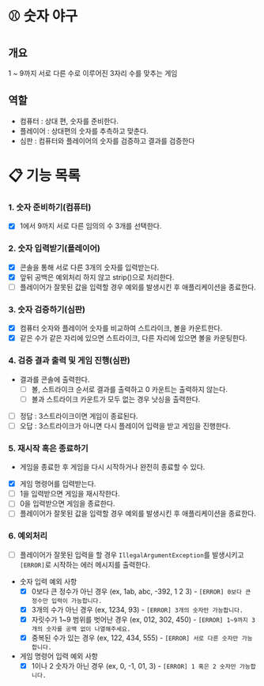 # ⚾ 숫자 야구

## 개요

1 ~ 9까지 서로 다른 수로 이루어진 3자리 수를 맞추는 게임

## 역할

- 컴퓨터 : 상대 편, 숫자를 준비한다.
- 플레이어 : 상대편의 숫자를 추측하고 맞춘다.
- 심판 : 컴퓨터와 플레이어의 숫자를 검증하고 결과를 검증한다

# 📋 기능 목록

### 1. 숫자 준비하기(컴퓨터)

- [x] 1에서 9까지 서로 다른 임의의 수 3개를 선택한다.

### 2. 숫자 입력받기(플레이어)

- [x] 콘솔을 통해 서로 다른 3개의 숫자를 입력받는다.
- [x] 앞뒤 공백은 예외처리 하지 않고 strip()으로 처리한다.
- [ ] 플레이어가 잘못된 값을 입력할 경우 예외를 발생시킨 후 애플리케이션을 종료한다.

### 3. 숫자 검증하기(심판)

- [x] 컴퓨터 숫자와 플레이어 숫자를 비교하여 스트라이크, 볼을 카운트한다.
- [x] 같은 수가 같은 자리에 있으면 스트라이크, 다른 자리에 있으면 볼을 카운팅한다.

### 4. 검증 결과 출력 및 게임 진행(심판)

- 결과를 콘솔에 출력한다.
    - [ ] 볼, 스트라이크 순서로 결과를 출력하고 0 카운트는 출력하지 않는다.
    - [ ] 볼과 스트라이크 카운트가 모두 없는 경우 낫싱을 출력한다.
- [ ] 정답 : 3스트라이크이면 게임이 종료된다.
- [ ] 오답 : 3스트라이크가 아니면 다시 플레이어 입력을 받고 게임을 진행한다.

### 5. 재시작 혹은 종료하기

- 게임을 종료한 후 게임을 다시 시작하거나 완전히 종료할 수 있다.
- [x] 게임 명령어를 입력받는다.
- [ ] 1을 입력받으면 게임을 재시작한다.
- [ ] 0을 입력받으면 게임을 종료한다.
- [ ] 플레이어가 잘못된 값을 입력할 경우 예외를 발생시킨 후 애플리케이션을 종료한다.

### 6. 예외처리

- [ ] 플레이어가 잘못된 입력을 할 경우 `IllegalArgumentException`를 발생시키고 `[ERROR]`로 시작하는 에러 메시지를 출력한다.
- 숫자 입력 예외 사항
    - [x] 0보다 큰 정수가 아닌 경우 (ex, 1ab, abc, -392, 1 2 3) - `[ERROR] 0보다 큰 정수만 입력이 가능합니다.`
    - [x] 3개의 수가 아닌 경우 (ex, 1234, 93) -  `[ERROR] 3개의 숫자만 가능합니다.`
    - [x] 자릿수가 1~9 범위를 벗어난 경우 (ex, 012, 302, 450) - `[ERROR] 1~9까지 3개의 숫자를 공백 없이 나열해주세요.`
    - [x] 중복된 수가 있는 경우 (ex, 122, 434, 555) - `[ERROR] 서로 다른 숫자만 가능합니다.`
- 게임 명령어 입력 예외 사항
    - [x] 1이나 2 숫자가 아닌 경우 (ex, 0, -1, 01, 3) - `[ERROR] 1 혹은 2 숫자만 가능합니다.`
